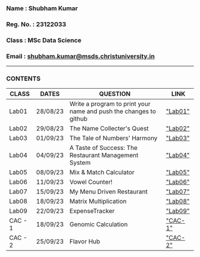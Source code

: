  ### Name : Shubham Kumar
 ### Reg. No. : 23122033
 ### Class : MSc Data Science
 ### Email : shubham.kumar@msds.christuniversity.in
<hr>

### **CONTENTS**

|CLASS|DATES|QUESTION|LINK|
|-------------|-------------|---------------------------------------------|------------------|
|Lab01|28/08/23|Write a program to print your name and push the changes to github|["Lab01"](https://github.com/shubh4mk/MScDSA-MDS171-23122033/blob/main/LAb01.ipynb)
|Lab02|29/08/23|The Name Collecter's Quest|["Lab02"](https://github.com/shubh4mk/MScDSA-MDS171-23122033/blob/main/Lab02.ipynb)
|Lab03|01/09/23|The Tale of Numbers' Harmony|["Lab03"](https://github.com/shubh4mk/MScDSA-MDS171-23122033/blob/main/Lab03.ipynb)
|Lab04|04/09/23|A Taste of Success: The Restaurant Management System|["Lab04"](https://github.com/shubh4mk/MScDSA-MDS171-23122033/blob/main/Lab04.ipynb)
|Lab05|08/09/23|Mix & Match Calculator|["Lab05"](https://github.com/shubh4mk/MScDSA-MDS171-23122033/blob/main/Lab05/Lab05.ipynb)
|Lab06|11/09/23|Vowel Counter!|["Lab06"](https://github.com/shubh4mk/MScDSA-MDS171-23122033/blob/main/Lab06.ipynb)
|Lab07|15/09/23|My Menu Driven Restaurant|["Lab07"](https://github.com/shubh4mk/MScDSA-MDS171-23122033/blob/main/Lab07/Lab07.py)
|Lab08|18/09/23|Matrix Multiplication|["Lab08"](https://github.com/shubh4mk/MScDSA-MDS171-23122033/blob/main/Lab08/Lab08.py)
|Lab09|22/09/23|ExpenseTracker|["Lab09"](https://github.com/shubh4mk/MScDSA-MDS171-23122033/tree/main/LABS/Lab09)
|CAC - 1|18/09/23|Genomic Calculation|["CAC- 1"](https://github.com/shubh4mk/MScDSA-MDS171-23122033/tree/main/CAC%20-%201)
|CAC - 2|25/09/23|Flavor Hub|["CAC- 2"](https://github.com/shubh4mk/MScDSA-MDS171-23122033/tree/main/CAC%20-%202)


